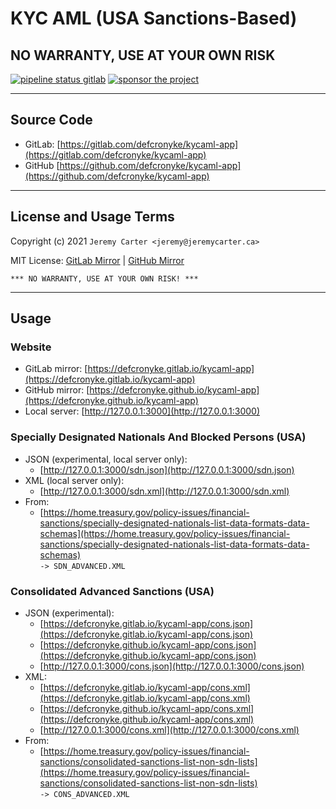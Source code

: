 # KYC AML (USA Sanctions-Based)

## NO WARRANTY, USE AT YOUR OWN RISK

[![pipeline status gitlab](https://gitlab.com/defcronyke/kycaml-app/badges/master/pipeline.svg)](https://gitlab.com/defcronyke/kycaml-app/-/pipelines) [![sponsor the project](https://img.shields.io/static/v1?label=Sponsor&message=%E2%9D%A4&logo=GitHub&link=https://github.com/sponsors/defcronyke)](https://github.com/sponsors/defcronyke)

---

## Source Code

- GitLab: [https://gitlab.com/defcronyke/kycaml-app](https://gitlab.com/defcronyke/kycaml-app)
- GitHub [https://github.com/defcronyke/kycaml-app](https://github.com/defcronyke/kycaml-app)

---

## License and Usage Terms

Copyright (c) 2021 `Jeremy Carter <jeremy@jeremycarter.ca>`

MIT License: [GitLab Mirror](https://gitlab.com/defcronyke/kycaml-app/-/raw/master/LICENSE) | [GitHub Mirror](https://raw.githubusercontent.com/defcronyke/kycaml-app/master/LICENSE)

`*** NO WARRANTY, USE AT YOUR OWN RISK! ***`

---

## Usage

### Website

- GitLab mirror: [https://defcronyke.gitlab.io/kycaml-app](https://defcronyke.gitlab.io/kycaml-app)
- GitHub mirror: [https://defcronyke.github.io/kycaml-app](https://defcronyke.github.io/kycaml-app)
- Local server: [http://127.0.0.1:3000](http://127.0.0.1:3000)

### Specially Designated Nationals And Blocked Persons (USA)

- JSON (experimental, local server only):
  - [http://127.0.0.1:3000/sdn.json](http://127.0.0.1:3000/sdn.json)
- XML (local server only):
  - [http://127.0.0.1:3000/sdn.xml](http://127.0.0.1:3000/sdn.xml)
- From:
  - [https://home.treasury.gov/policy-issues/financial-sanctions/specially-designated-nationals-list-data-formats-data-schemas](https://home.treasury.gov/policy-issues/financial-sanctions/specially-designated-nationals-list-data-formats-data-schemas)  
    `-> SDN_ADVANCED.XML`

### Consolidated Advanced Sanctions (USA)

- JSON (experimental):
  - [https://defcronyke.gitlab.io/kycaml-app/cons.json](https://defcronyke.gitlab.io/kycaml-app/cons.json)
  - [https://defcronyke.github.io/kycaml-app/cons.json](https://defcronyke.github.io/kycaml-app/cons.json)
  - [http://127.0.0.1:3000/cons.json](http://127.0.0.1:3000/cons.json)
- XML:
  - [https://defcronyke.gitlab.io/kycaml-app/cons.xml](https://defcronyke.gitlab.io/kycaml-app/cons.xml)
  - [https://defcronyke.github.io/kycaml-app/cons.xml](https://defcronyke.github.io/kycaml-app/cons.xml)
  - [http://127.0.0.1:3000/cons.xml](http://127.0.0.1:3000/cons.xml)
- From:
  - [https://home.treasury.gov/policy-issues/financial-sanctions/consolidated-sanctions-list-non-sdn-lists](https://home.treasury.gov/policy-issues/financial-sanctions/consolidated-sanctions-list-non-sdn-lists)  
    `-> CONS_ADVANCED.XML`
